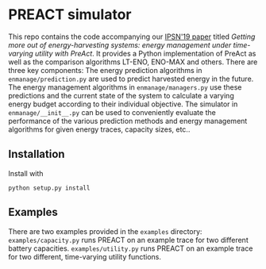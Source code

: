 # PREACT simulator

This repo contains the code accompanying our [IPSN'19 paper](https://wwwpub.zih.tu-dresden.de/~mzimmerl/pubs/geissdoerfer19preact.pdf) titled *Getting more out of energy-harvesting systems: energy management under time-varying utility with PreAct*.
It provides a Python implementation of PreAct as well as the comparison algorithms LT-ENO, ENO-MAX and others.
There are three key components: The energy prediction algorithms in `enmanage/prediction.py` are used to predict harvested energy in the future.
The energy management algorithms in `enmanage/managers.py` use these predictions and the current state of the system to calculate a varying energy budget according to their individual objective.
The simulator in `enmanage/__init__.py` can be used to conveniently evaluate the performance of the various prediction methods and energy management algorithms for given energy traces, capacity sizes, etc..


## Installation

Install with

```
python setup.py install
```


## Examples

There are two examples provided in the `examples` directory: `examples/capacity.py` runs PREACT on an example trace for two different battery capacities. `examples/utility.py` runs PREACT on an example trace for two different, time-varying utility functions.
